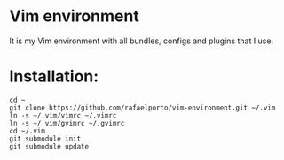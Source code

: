 # Vim environment

It is my Vim environment with all bundles, configs and plugins that I use.

# Installation:

```
cd ~
git clone https://github.com/rafaelporto/vim-environment.git ~/.vim
ln -s ~/.vim/vimrc ~/.vimrc
ln -s ~/.vim/gvimrc ~/.gvimrc
cd ~/.vim
git submodule init
git submodule update
```
